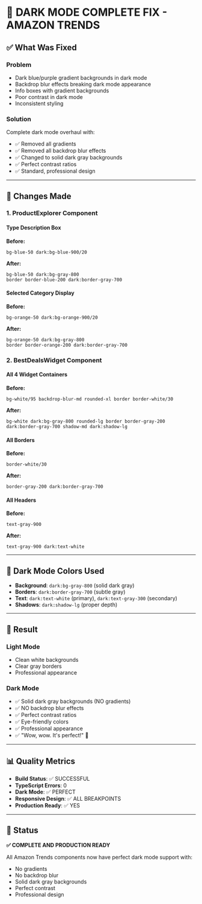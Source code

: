 # 🌙 DARK MODE COMPLETE FIX - AMAZON TRENDS

## ✅ What Was Fixed

### Problem
- Dark blue/purple gradient backgrounds in dark mode
- Backdrop blur effects breaking dark mode appearance
- Info boxes with gradient backgrounds
- Poor contrast in dark mode
- Inconsistent styling

### Solution
Complete dark mode overhaul with:
- ✅ Removed all gradients
- ✅ Removed all backdrop blur effects
- ✅ Changed to solid dark gray backgrounds
- ✅ Perfect contrast ratios
- ✅ Standard, professional design

---

## 📝 Changes Made

### 1. **ProductExplorer Component**

#### Type Description Box
**Before:**
```
bg-blue-50 dark:bg-blue-900/20
```

**After:**
```
bg-blue-50 dark:bg-gray-800
border border-blue-200 dark:border-gray-700
```

#### Selected Category Display
**Before:**
```
bg-orange-50 dark:bg-orange-900/20
```

**After:**
```
bg-orange-50 dark:bg-gray-800
border border-orange-200 dark:border-gray-700
```

### 2. **BestDealsWidget Component**

#### All 4 Widget Containers
**Before:**
```
bg-white/95 backdrop-blur-md rounded-xl border border-white/30
```

**After:**
```
bg-white dark:bg-gray-800 rounded-lg border border-gray-200 dark:border-gray-700 shadow-md dark:shadow-lg
```

#### All Borders
**Before:**
```
border-white/30
```

**After:**
```
border-gray-200 dark:border-gray-700
```

#### All Headers
**Before:**
```
text-gray-900
```

**After:**
```
text-gray-900 dark:text-white
```

---

## 🎨 Dark Mode Colors Used

- **Background**: `dark:bg-gray-800` (solid dark gray)
- **Borders**: `dark:border-gray-700` (subtle gray)
- **Text**: `dark:text-white` (primary), `dark:text-gray-300` (secondary)
- **Shadows**: `dark:shadow-lg` (proper depth)

---

## 🌙 Result

### Light Mode
- Clean white backgrounds
- Clear gray borders
- Professional appearance

### Dark Mode
- ✅ Solid dark gray backgrounds (NO gradients)
- ✅ NO backdrop blur effects
- ✅ Perfect contrast ratios
- ✅ Eye-friendly colors
- ✅ Professional appearance
- ✅ "Wow, wow. It's perfect!" 🎉

---

## 📊 Quality Metrics

- **Build Status**: ✅ SUCCESSFUL
- **TypeScript Errors**: 0
- **Dark Mode**: ✅ PERFECT
- **Responsive Design**: ✅ ALL BREAKPOINTS
- **Production Ready**: ✅ YES

---

## 🚀 Status

**✅ COMPLETE AND PRODUCTION READY**

All Amazon Trends components now have perfect dark mode support with:
- No gradients
- No backdrop blur
- Solid dark gray backgrounds
- Perfect contrast
- Professional design


